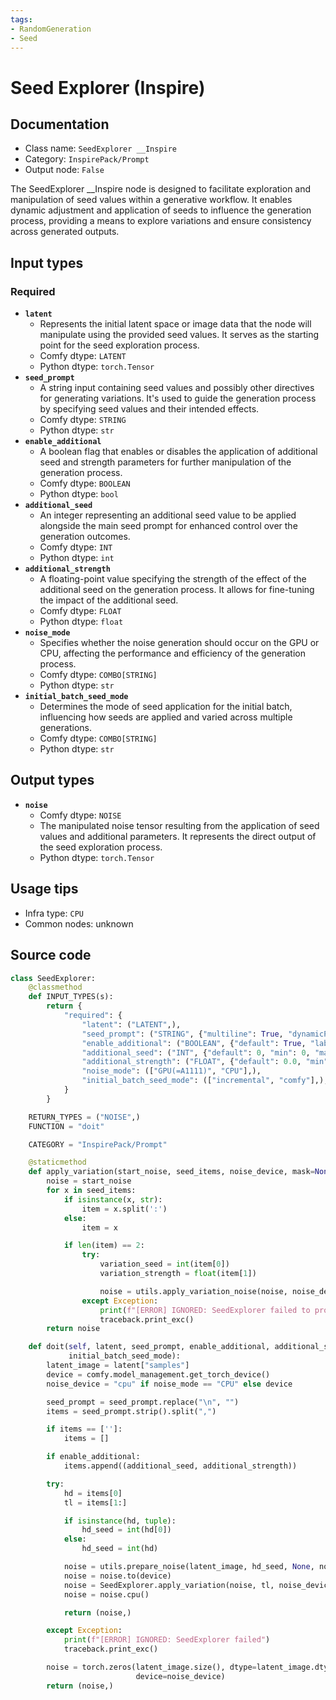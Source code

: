 ```yaml
---
tags:
- RandomGeneration
- Seed
---
```


# Seed Explorer (Inspire)
## Documentation
- Class name: `SeedExplorer __Inspire`
- Category: `InspirePack/Prompt`
- Output node: `False`

The SeedExplorer __Inspire node is designed to facilitate exploration and manipulation of seed values within a generative workflow. It enables dynamic adjustment and application of seeds to influence the generation process, providing a means to explore variations and ensure consistency across generated outputs.
## Input types
### Required
- **`latent`**
    - Represents the initial latent space or image data that the node will manipulate using the provided seed values. It serves as the starting point for the seed exploration process.
    - Comfy dtype: `LATENT`
    - Python dtype: `torch.Tensor`
- **`seed_prompt`**
    - A string input containing seed values and possibly other directives for generating variations. It's used to guide the generation process by specifying seed values and their intended effects.
    - Comfy dtype: `STRING`
    - Python dtype: `str`
- **`enable_additional`**
    - A boolean flag that enables or disables the application of additional seed and strength parameters for further manipulation of the generation process.
    - Comfy dtype: `BOOLEAN`
    - Python dtype: `bool`
- **`additional_seed`**
    - An integer representing an additional seed value to be applied alongside the main seed prompt for enhanced control over the generation outcomes.
    - Comfy dtype: `INT`
    - Python dtype: `int`
- **`additional_strength`**
    - A floating-point value specifying the strength of the effect of the additional seed on the generation process. It allows for fine-tuning the impact of the additional seed.
    - Comfy dtype: `FLOAT`
    - Python dtype: `float`
- **`noise_mode`**
    - Specifies whether the noise generation should occur on the GPU or CPU, affecting the performance and efficiency of the generation process.
    - Comfy dtype: `COMBO[STRING]`
    - Python dtype: `str`
- **`initial_batch_seed_mode`**
    - Determines the mode of seed application for the initial batch, influencing how seeds are applied and varied across multiple generations.
    - Comfy dtype: `COMBO[STRING]`
    - Python dtype: `str`
## Output types
- **`noise`**
    - Comfy dtype: `NOISE`
    - The manipulated noise tensor resulting from the application of seed values and additional parameters. It represents the direct output of the seed exploration process.
    - Python dtype: `torch.Tensor`
## Usage tips
- Infra type: `CPU`
- Common nodes: unknown


## Source code
```python
class SeedExplorer:
    @classmethod
    def INPUT_TYPES(s):
        return {
            "required": {
                "latent": ("LATENT",),
                "seed_prompt": ("STRING", {"multiline": True, "dynamicPrompts": False, "pysssss.autocomplete": False}),
                "enable_additional": ("BOOLEAN", {"default": True, "label_on": "true", "label_off": "false"}),
                "additional_seed": ("INT", {"default": 0, "min": 0, "max": 0xffffffffffffffff}),
                "additional_strength": ("FLOAT", {"default": 0.0, "min": 0.0, "max": 1.0, "step": 0.01}),
                "noise_mode": (["GPU(=A1111)", "CPU"],),
                "initial_batch_seed_mode": (["incremental", "comfy"],),
            }
        }

    RETURN_TYPES = ("NOISE",)
    FUNCTION = "doit"

    CATEGORY = "InspirePack/Prompt"

    @staticmethod
    def apply_variation(start_noise, seed_items, noise_device, mask=None):
        noise = start_noise
        for x in seed_items:
            if isinstance(x, str):
                item = x.split(':')
            else:
                item = x

            if len(item) == 2:
                try:
                    variation_seed = int(item[0])
                    variation_strength = float(item[1])

                    noise = utils.apply_variation_noise(noise, noise_device, variation_seed, variation_strength, mask=mask)
                except Exception:
                    print(f"[ERROR] IGNORED: SeedExplorer failed to processing '{x}'")
                    traceback.print_exc()
        return noise

    def doit(self, latent, seed_prompt, enable_additional, additional_seed, additional_strength, noise_mode,
             initial_batch_seed_mode):
        latent_image = latent["samples"]
        device = comfy.model_management.get_torch_device()
        noise_device = "cpu" if noise_mode == "CPU" else device

        seed_prompt = seed_prompt.replace("\n", "")
        items = seed_prompt.strip().split(",")

        if items == ['']:
            items = []

        if enable_additional:
            items.append((additional_seed, additional_strength))

        try:
            hd = items[0]
            tl = items[1:]

            if isinstance(hd, tuple):
                hd_seed = int(hd[0])
            else:
                hd_seed = int(hd)

            noise = utils.prepare_noise(latent_image, hd_seed, None, noise_device, initial_batch_seed_mode)
            noise = noise.to(device)
            noise = SeedExplorer.apply_variation(noise, tl, noise_device)
            noise = noise.cpu()

            return (noise,)

        except Exception:
            print(f"[ERROR] IGNORED: SeedExplorer failed")
            traceback.print_exc()

        noise = torch.zeros(latent_image.size(), dtype=latent_image.dtype, layout=latent_image.layout,
                            device=noise_device)
        return (noise,)

```
